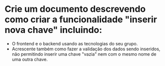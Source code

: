# Crie um documento descrevendo como criar a funcionalidade "inserir nova chave" incluindo:
- O frontend e o backend usando as tecnologias do seu grupo.
- Acrescente também como fazer a validação dos dados sendo inseridos, não permitindo inserir uma chave "vazia" nem com o mesmo nome de uma outra chave.